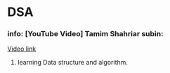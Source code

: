 # DSA

### info: [YouTube Video] Tamim Shahriar subin:

[Video link](https://www.youtube.com/watch?v=Mz9BlmST31w&list=PLym69wpbTIIEOesltWGUsVnY9HDWbJit_)

1. learning Data structure and algorithm.

